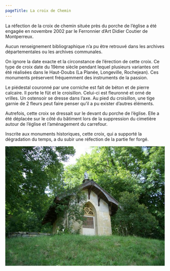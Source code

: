 ```yaml
---
pageTitle: La croix de Chemin
---
```


La réfection de la croix de chemin située près du porche de l’église a été engagée en novembre 2002 par le Ferronnier d’Art Didier Coutier de Montperreux.

Aucun renseignement bibliographique n’a pu être retrouvé dans les archives départementales ou les archives communales.

On ignore la date exacte et la circonstance de l’érection de cette croix. Ce type de croix date du 19ème siècle pendant lequel plusieurs variantes ont été réalisées dans le Haut-Doubs (La Planée, Longeville, Rochejean). Ces monuments préservent fréquemment des instruments de la passion.

Le piédestal couronné par une corniche est fait de béton et de pierre calcaire. Il porte le fût et le croisillon. Celui-ci est fleuronné et orné de vrilles. Un ostensoir se dresse dans l’axe. Au pied du croisillon, une tige garnie de 2 fleurs peut faire penser qu’il a pu exister d’autres éléments.

Autrefois, cette croix se dressait sur le devant du porche de l’église. Elle a été déplacée sur le côté du bâtiment lors de la suppression du cimetière autour de l’église et l’aménagement du carrefour.

Inscrite aux monuments historiques, cette croix, qui a supporté la dégradation du temps, a du subir une réfection de la partie fer forgé.

![La croix de Chemin](../../assets/images/chapelle.jpg "La croix de Chemin")
